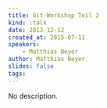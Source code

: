```yaml
---
title: Git-Workshop Teil 2
kind: :talk
date: 2013-12-12
created_at: 2015-07-11
speakers:
    - Matthias Beyer
author: Matthias Beyer
slides: false
tags:
---
```


No description.
